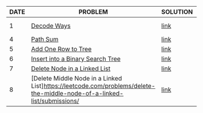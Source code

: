 | DATE | PROBLEM                                                                                                                 | SOLUTION                                                                                                               | TOPIC              | IMPORTANT |
| ---- | ----------------------------------------------------------------------------------------------------------------------- | ---------------------------------------------------------------------------------------------------------------------- | ------------------ | --------- |
| 1    | [Decode Ways](https://leetcode.com/problems/decode-ways/)                                                               | [link]()                                                                                                               | Dynamic Progamming | 💡        |
| 4    | [Path Sum](https://leetcode.com/problems/path-sum/)                                                                     | [link](https://github.com/Shweta2024/LeetCode-Grind/blob/OCT4/OCT%20CHALLENGES/OCT-4_Path-Sum.cpp)                     | Binary Tree        | 💡        |
| 5    | [Add One Row to Tree](https://leetcode.com/problems/add-one-row-to-tree/)                                               | [link](https://github.com/Shweta2024/LeetCode-Grind/blob/OCT5/OCT%20CHALLENGES/OCT-5_Add-One-Row-to-Tree.cpp)          | Binary Tree        | 💡        |
| 6    | [Insert into a Binary Search Tree](https://leetcode.com/problems/insert-into-a-binary-search-tree/)                     | [link](https://github.com/utkarsh006/LeetCode-Grind/blob/OCT6/OCT%20CHALLENGES/OCT-6_Insert-into-a-Binary-Search-Tree) | Binary Tree        | 💡        |
| 7    | [Delete Node in a Linked List](https://leetcode.com/problems/delete-node-in-a-linked-list/)                             | [link]()                                                                                                               | Linked List        | 💡        |
| 8    | [Delete Middle Node in a Linked List]https://leetcode.com/problems/delete-the-middle-node-of-a-linked-list/submissions/ | [link]()                                                                                                               | Linked List        | 💡        |
